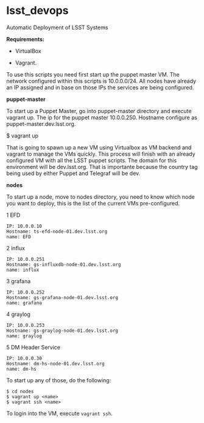 # lsst_devops
Automatic Deployment of LSST Systems

**Requirements:**

   * VirtualBox

   * Vagrant.

To use this scripts you need first start up the puppet master VM. The network configured within this scripts is 10.0.0.0/24. All nodes have already an IP assigned and in base on those IPs the services are being configured.

**puppet-master**

To start up a Puppet Master, go into puppet-master directory and execute vagrant up. The ip for the puppet master 10.0.0.250. Hostname configure as puppet-master.dev.lsst.org.

$ vagrant up

That is going to spawn up a new VM using Virtualbox as VM backend and vagrant to manage the VMs quickly. This process will finish with an already configured VM with all the LSST puppet scripts. The domain for this environment will be dev.lsst.org. That is importante because the country tag being used by either Puppet and Telegraf will be dev.

**nodes**

To start up a node, move to nodes directory, you need to know which node you want to deploy, this is the list of the current VMs pre-configured.

 1 EFD
 
    IP: 10.0.0.10
    Hostname: ts-efd-node-01.dev.lsst.org
    name: EFD
  
 2 influx
 
    IP: 10.0.0.251
    Hostname: gs-influxdb-node-01.dev.lsst.org
    name: influx
  
 3 grafana
 
    IP: 10.0.0.252
    Hostname: gs-grafana-node-01.dev.lsst.org
    name: grafana

 4 graylog

    IP: 10.0.0.253
    Hostname: gs-graylog-node-01.dev.lsst.org
    name: graylog

 5 DM Header Service

    IP: 10.0.0.30
    Hostname: dm-hs-node-01.dev.lsst.org
    name: dm-hs

To start up any of those, do the following:

    $ cd nodes
    $ vagrant up <name>
    $ vagrant ssh <name>

To login into the VM, execute `vagrant ssh`.
